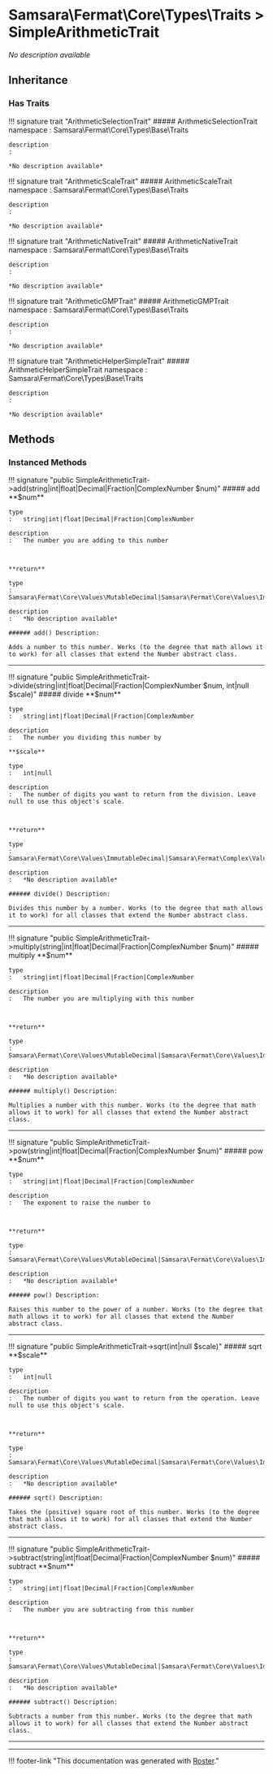 # Samsara\Fermat\Core\Types\Traits > SimpleArithmeticTrait

*No description available*


## Inheritance


### Has Traits

!!! signature trait "ArithmeticSelectionTrait"
    ##### ArithmeticSelectionTrait
    namespace
    :   Samsara\Fermat\Core\Types\Base\Traits

    description
    :   

    *No description available*

!!! signature trait "ArithmeticScaleTrait"
    ##### ArithmeticScaleTrait
    namespace
    :   Samsara\Fermat\Core\Types\Base\Traits

    description
    :   

    *No description available*

!!! signature trait "ArithmeticNativeTrait"
    ##### ArithmeticNativeTrait
    namespace
    :   Samsara\Fermat\Core\Types\Base\Traits

    description
    :   

    *No description available*

!!! signature trait "ArithmeticGMPTrait"
    ##### ArithmeticGMPTrait
    namespace
    :   Samsara\Fermat\Core\Types\Base\Traits

    description
    :   

    *No description available*

!!! signature trait "ArithmeticHelperSimpleTrait"
    ##### ArithmeticHelperSimpleTrait
    namespace
    :   Samsara\Fermat\Core\Types\Base\Traits

    description
    :   

    *No description available*



## Methods


### Instanced Methods

!!! signature "public SimpleArithmeticTrait->add(string|int|float|Decimal|Fraction|ComplexNumber $num)"
    ##### add
    **$num**

    type
    :   string|int|float|Decimal|Fraction|ComplexNumber

    description
    :   The number you are adding to this number
    
    

    **return**

    type
    :   Samsara\Fermat\Core\Values\MutableDecimal|Samsara\Fermat\Core\Values\ImmutableDecimal|Samsara\Fermat\Complex\Values\MutableComplexNumber|Samsara\Fermat\Complex\Values\ImmutableComplexNumber|Samsara\Fermat\Core\Values\MutableFraction|Samsara\Fermat\Core\Values\ImmutableFraction|static

    description
    :   *No description available*

    ###### add() Description:

    Adds a number to this number. Works (to the degree that math allows it to work) for all classes that extend the Number abstract class.
    
---

!!! signature "public SimpleArithmeticTrait->divide(string|int|float|Decimal|Fraction|ComplexNumber $num, int|null $scale)"
    ##### divide
    **$num**

    type
    :   string|int|float|Decimal|Fraction|ComplexNumber

    description
    :   The number you dividing this number by

    **$scale**

    type
    :   int|null

    description
    :   The number of digits you want to return from the division. Leave null to use this object's scale.
    
    

    **return**

    type
    :   Samsara\Fermat\Core\Values\ImmutableDecimal|Samsara\Fermat\Complex\Values\ImmutableComplexNumber|Samsara\Fermat\Core\Values\ImmutableFraction|static

    description
    :   *No description available*

    ###### divide() Description:

    Divides this number by a number. Works (to the degree that math allows it to work) for all classes that extend the Number abstract class.
    
---

!!! signature "public SimpleArithmeticTrait->multiply(string|int|float|Decimal|Fraction|ComplexNumber $num)"
    ##### multiply
    **$num**

    type
    :   string|int|float|Decimal|Fraction|ComplexNumber

    description
    :   The number you are multiplying with this number
    
    

    **return**

    type
    :   Samsara\Fermat\Core\Values\MutableDecimal|Samsara\Fermat\Core\Values\ImmutableDecimal|Samsara\Fermat\Complex\Values\MutableComplexNumber|Samsara\Fermat\Complex\Values\ImmutableComplexNumber|Samsara\Fermat\Core\Values\MutableFraction|Samsara\Fermat\Core\Values\ImmutableFraction|static

    description
    :   *No description available*

    ###### multiply() Description:

    Multiplies a number with this number. Works (to the degree that math allows it to work) for all classes that extend the Number abstract class.
    
---

!!! signature "public SimpleArithmeticTrait->pow(string|int|float|Decimal|Fraction|ComplexNumber $num)"
    ##### pow
    **$num**

    type
    :   string|int|float|Decimal|Fraction|ComplexNumber

    description
    :   The exponent to raise the number to
    
    

    **return**

    type
    :   Samsara\Fermat\Core\Values\MutableDecimal|Samsara\Fermat\Core\Values\ImmutableDecimal|Samsara\Fermat\Complex\Values\MutableComplexNumber|Samsara\Fermat\Complex\Values\ImmutableComplexNumber|Samsara\Fermat\Core\Values\MutableFraction|Samsara\Fermat\Core\Values\ImmutableFraction|static

    description
    :   *No description available*

    ###### pow() Description:

    Raises this number to the power of a number. Works (to the degree that math allows it to work) for all classes that extend the Number abstract class.
    
---

!!! signature "public SimpleArithmeticTrait->sqrt(int|null $scale)"
    ##### sqrt
    **$scale**

    type
    :   int|null

    description
    :   The number of digits you want to return from the operation. Leave null to use this object's scale.
    
    

    **return**

    type
    :   Samsara\Fermat\Core\Values\MutableDecimal|Samsara\Fermat\Core\Values\ImmutableDecimal|Samsara\Fermat\Complex\Values\MutableComplexNumber|Samsara\Fermat\Complex\Values\ImmutableComplexNumber|Samsara\Fermat\Core\Values\MutableFraction|Samsara\Fermat\Core\Values\ImmutableFraction|static

    description
    :   *No description available*

    ###### sqrt() Description:

    Takes the (positive) square root of this number. Works (to the degree that math allows it to work) for all classes that extend the Number abstract class.
    
---

!!! signature "public SimpleArithmeticTrait->subtract(string|int|float|Decimal|Fraction|ComplexNumber $num)"
    ##### subtract
    **$num**

    type
    :   string|int|float|Decimal|Fraction|ComplexNumber

    description
    :   The number you are subtracting from this number
    
    

    **return**

    type
    :   Samsara\Fermat\Core\Values\MutableDecimal|Samsara\Fermat\Core\Values\ImmutableDecimal|Samsara\Fermat\Complex\Values\MutableComplexNumber|Samsara\Fermat\Complex\Values\ImmutableComplexNumber|Samsara\Fermat\Core\Values\MutableFraction|Samsara\Fermat\Core\Values\ImmutableFraction|static

    description
    :   *No description available*

    ###### subtract() Description:

    Subtracts a number from this number. Works (to the degree that math allows it to work) for all classes that extend the Number abstract class.
    
---




---
!!! footer-link "This documentation was generated with [Roster](https://jordanrl.github.io/Roster/)."